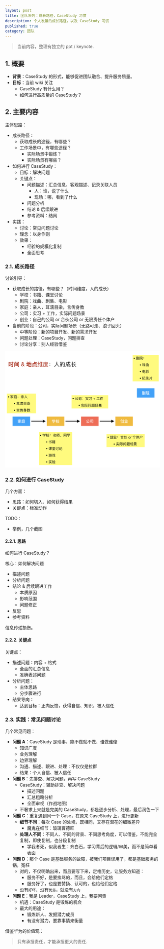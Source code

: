 ```yaml
---
layout: post
title: 团队系列：成长路径，CaseStudy 习惯
description: 个人发展的成长路径，以及 CaseStudy 习惯
published: true
category: 团队
---
```



> 当前内容，整理有独立的 ppt / keynote.

## 1. 概要

* **背景**：CaseStudy 的形式，能够促进团队融合、提升服务质量。
* **目标**：当前 wiki 关注
	* CaseStudy 有什么用？
	* 如何进行高质量的 CaseStudy？

## 2. 主要内容

主体思路：

* 成长路径：
	* 获取成长的途径，有哪些？
	* 工作场景中，有哪些途径？
		* 实际场景中锻炼？
		* 实际场景有哪些？
* 如何进行 CaseStudy：
	* 目标：解决问题
	* 关键点：
		* 问题描述：汇总信息、客观描述、记录关联人员
			* 人：谁，说了什么
			* 现场：哪，看到了什么
		* 问题分析
		* 结论 & 后续跟进
		* 参考资料：结网
* 实践：
	* 讨论：常见问题讨论
	* 理念：以身作则
	* 效果：
		* 经验的规模化复制
		* 全面思考

### 2.1. 成长路径

讨论引导：

* 获取成长的路径，有哪些？（时间维度，人的成长）
	* 学校：书籍、课堂讨论
	* 剧院：戏曲、剧集、电影
	* 家庭：亲人，耳濡目染，言传身教
	* 公司：实习 + 工作，实际问题场景
	* 创业：自己的公司 or 合伙公司 or 无限责任个体户
* 当前的阶段：公司，实际问题场景（无路可走、浪子回头）
	* 中等阶段：新的项目开发、新的需求开发
	* 问题处理：CaseStudy，问题排查
	* 讨论分享：别人经验借鉴

![](/images/build-team-series/growth-path-time-and-site.png)

### 2.2. 如何进行 CaseStudy

几个方面：

* 思路：如何切入、如何获得结果
* 关键点：标准动作

TODO：

* 举例，几个截图

#### 2.2.1. 思路

如何进行 CaseStudy？

核心：如何解决问题

* 描述问题
* 分析问题
* 结论 & 后续跟进工作
	* 本质原因
	* 影响范围
	* 问题修正
* 反思
* 参考资料

信息传递损伤。

#### 2.2.2. 关键点

关键点：

* 描述问题：内容 + 格式
	* 全面的汇总信息
	* 准确表述问题
* 分析问题：
	* 主体思路
	* 分步骤进行
* 结果导向：
	* 达到目标：正向反馈，获得自信、知识，被人信任

### 2.3. 实践：常见问题讨论

几个常见问题：

* **问题 A**：CaseStudy 是琐事，能不做就不做，谁做谁傻
	* 知识广度
	* 业务理解
	* 边界理解
	* 沟通、描述、跟进、处理：不仅仅是拉群
	* 结果：个人自信、被人信任
* **问题 B**：先排查、解决问题，再写 CaseStudy
	* CaseStudy：辅助排查、解决问题
		* 描述问题
		* 汇总粗略分析
		* 全面审视（作战地图）
	* 不奢求上来就是完美的 CaseStudy，都是逐步分析、处理，最后润色一下
* **问题 C**：重复遇到同一个 Case，在原来 CaseStudy 上，进行更新
	* **细节不同**：每次 Case 的处境，既相同，又存在潜在的细微差异
		* 魔鬼在细节：玻璃曹德旺
	* **处理人不同**：不同人、不同的背景、不同思考角度，可以借鉴，不能完全复制，即使复制，也分段复制
		* 学我者死，似我者生：齐白石，学习背后的逻辑/审美，而不是简单看表面
* **问题 D**：那个 Case 是基础服务的故障，被我们项目误用了，都是基础服务的锅，冤枉
	* 对的，不仅明确出来，而且要写下来，定格历史，让服务方知道：
		* 服务不好，是要挨骂的，而且，会给他们定格
		* 服务好了，也是要赞扬、认可的，也给他们定格
	* 没有`好坏`、没有`优劣`，就没有`方向`
* **问题 E**：我是 Leader，CaseStudy 上，我要问责
	* 机遇：CaseStudy 是锻炼的机会
	* 最大的用途：
		* 锻炼新人、发掘潜力成员
		* 有没有潜力，要靠事情来衡量


借鉴华为的价值观：

> 只有承担责任，才能承担更大的责任.











[NingG]:    http://ningg.github.com  "NingG"










